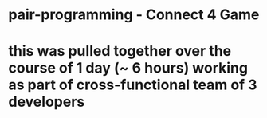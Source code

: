 # pair-programming - Connect 4 Game

# this was pulled together over the course of 1 day (~ 6 hours) working as part of cross-functional team of 3 developers

